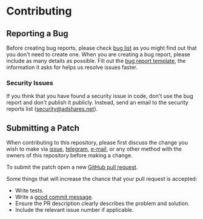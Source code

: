# Contributing

## Reporting a Bug

Before creating bug reports, please check [bug list] as you might find out that
you don't need to create one. When you are creating a bug report, please include
as many details as possible. Fill out the [bug report template], the information
it asks for helps us resolve issues faster.

### Security Issues

If you think that you have found a security issue in code, don't use the bug
report and don't publish it publicly. Instead, send an email to the security
reports list ([security@adshares.net](mailto:security@adshares.net)).

## Submitting a Patch

When contributing to this repository, please first discuss the change you wish
to make via [issue][issues], [telegram], [e-mail][tech_email], or any other
method with the owners of this repository before making a change.

To submit the patch open a new [GitHub pull request][pr].

Some things that will increase the chance that your pull request is accepted:

- Write tests.
- Write a [good commit message][commit].
- Ensure the PR description clearly describes the problem and solution. 
- Include the relevant issue number if applicable.

[bug list]: https://github.com/adshares/ads-beet/labels/Bug
[bug report template]: https://github.com/adshares/ads-beet/issues/new?template=bug_report.md&labels=Bug
[issues]: https://github.com/adshares/ads-beet/issues
[telegram]: https://t.me/adshares
[tech_email]: mailto:tech@adshares.net
[pr]: https://github.com/adshares/ads-beet/compare/
[commit]: http://tbaggery.com/2008/04/19/a-note-about-git-commit-messages.html

